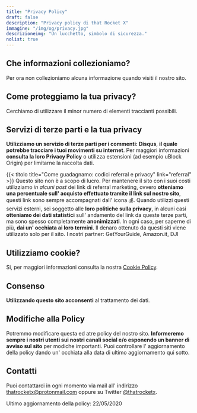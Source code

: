 ```yaml
---
title: "Privacy Policy"
draft: false
description: "Privacy policy di that Rocket X"
immagine: "/img/og/privacy.jpg"
descrizioneimg: "Un lucchetto, simbolo di sicurezza."
nolist: true
---
```



## Che informazioni collezioniamo?
Per ora non collezioniamo alcuna informazione quando visiti il nostro sito.

## Come proteggiamo la tua privacy?
Cerchiamo di utilizzare il minor numero di elementi traccianti possibili.

## Servizi di terze parti e la tua privacy
**Utilizziamo un servizio di terze parti per i commenti: Disqus**, **il quale potrebbe tracciare i tuoi movimenti su internet**. Per maggiori informazioni **consulta la loro Privacy Policy** o utilizza estensioni (ad esempio uBlock Origin) per limitarne la raccolta dati.

{{< titolo title="Come guadagnamo: codici referral e privacy" link="referral" >}}
Questo sito non è a scopo di lucro. Per mantenere il sito con i suoi costi utilizziamo *in alcuni post* dei link di referral marketing, ovvero **otteniamo una percentuale sull' acquisto effettuato tramite il link sul nostro sito**, questi link sono sempre accompagnati dall' icona 💰. Quando utilizzi questi servizi esterni, sei soggetto alle **loro politiche sulla privacy**, in alcuni casi **otteniamo dei dati statistici** sull' andamento del link da queste terze parti, ma sono spesso completamente **anonimizzati**. In ogni caso, per saperne di più, **dai un' occhiata ai loro termini**. Il denaro ottenuto da questi siti viene utilizzato solo per il sito.
I nostri partner: GetYourGuide, Amazon.it, DJI

## Utilizziamo cookie?
Si, per maggiori informazioni consulta la nostra [Cookie Policy](/info/cookie).

## Consenso
**Utilizzando questo sito acconsenti** al trattamento dei dati.

## Modifiche alla Policy
Potremmo modificare questa ed atre policy del nostro sito. **Informeremo sempre i nostri utenti sui nostri canali social e/o esponendo un banner di avviso sul sito** per modiche importanti. Puoi controllare l' aggiornamento della policy dando un' occhiata alla data di ultimo aggiornamento qui sotto.

## Contatti
Puoi contattarci in ogni momento via mail all' indirizzo <a href="mailto:%74%68%61%74%72%6f%63%6b%65%74%78%2b%70%72%69%76%61%63%79%70%6f%6c%69%63%79%40%70%72%6f%74%6f%6e%6d%61%69%6c%2e%63%6f%6d">thatrocketx<!-- >@. -->@<!-- >@. -->protonmail<!-- >@. -->.<!-- >@. -->com</a> oppure su Twitter [@thatrocketx](https://twitter.com/thatrocketx).

Ultimo aggiornamento della policy: 22/05/2020
